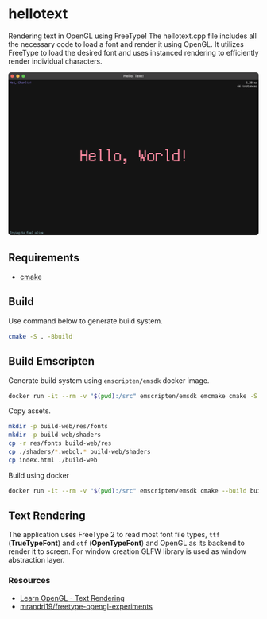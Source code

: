 # hellotext

Rendering text in OpenGL using FreeType! The hellotext.cpp file includes all the necessary code to load a font and render it using OpenGL. It utilizes FreeType to load the desired font and uses instanced rendering to efficiently render individual characters.

![Show application on Windows 11 with text saying "Hello, World! Hej Charlie!"](./res/preview.png)

## Requirements

  - [cmake](https://cmake.org/)

## Build

Use command below to generate build system.

```sh
cmake -S . -Bbuild
```

## Build Emscripten

Generate build system using `emscripten/emsdk` docker image.

```sh
docker run -it --rm -v "$(pwd):/src" emscripten/emsdk emcmake cmake -S . -Bbuild-web -DCMAKE_BUILD_TYPE=Release -DCMAKE_EXE_LINKER_FLAGS="--preload-file ./res/fonts/Cozette --preload-file ./shaders"

```

Copy assets.

```sh
mkdir -p build-web/res/fonts
mkdir -p build-web/shaders
cp -r res/fonts build-web/res
cp ./shaders/*.webgl.* build-web/shaders
cp index.html ./build-web
```

Build using docker

```sh
docker run -it --rm -v "$(pwd):/src" emscripten/emsdk cmake --build build-web -j
```

## Text Rendering

The application uses FreeType 2 to read most font file types, `ttf` (**TrueTypeFont**) and `otf` (**OpenTypeFont**) and OpenGL as its backend to render it to screen. For window creation GLFW library is used as window abstraction layer.

### Resources

  - [Learn OpenGL - Text Rendering](https://learnopengl.com/In-Practice/Text-Rendering)
  - [mrandri19/freetype-opengl-experiments](https://github.com/mrandri19/freetype-opengl-experiments)
